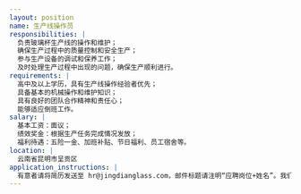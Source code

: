 ```yaml
---
layout: position
name: 生产线操作员
responsibilities: |
  负责玻璃杯生产线的操作和维护；
  确保生产过程中的质量控制和安全生产；
  参与生产设备的调试和保养工作；
  及时处理生产过程中出现的问题，确保生产顺利进行。
requirements: |
  高中及以上学历，具有生产线操作经验者优先；
  具备基本的机械操作和维护知识；
  具有良好的团队合作精神和责任心；
  能够适应倒班工作。
salary: |
  基本工资：面议；
  绩效奖金：根据生产任务完成情况发放；
  福利待遇：五险一金、加班补贴、节日福利、员工宿舍等。
location: |
  云南省昆明市呈贡区
application_instructions: |
  有意者请将简历发送至 hr@jingdianglass.com，邮件标题请注明“应聘岗位+姓名”。我们会在收到简历后的5个工作日内与符合条件的应聘者联系，安排线上面试。
---
```

